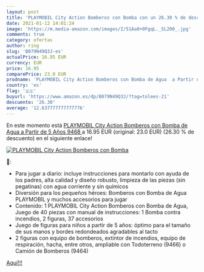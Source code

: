 ```yaml
---
layout: post
title: 'PLAYMOBIL City Action Bomberos con Bomba con un 26.30 % de descuento'
date: 2021-01-12 14:01:24
image: 'https://m.media-amazon.com/images/I/51Aa8+0FgqL._SL200_.jpg'
comments: true
category: ofertas
author: ring
slug: 'B079N49Q3J-es'
actualPrice: 16.95 EUR
currency: EUR
price: 16.95
comparePrice: 23.0 EUR
prodname: 'PLAYMOBIL City Action Bomberos con Bomba de Agua  a Partir de 5 Años  9468 '
country: 'es'
flag: '🇪🇸'
buyurl: 'https://www.amazon.es/dp/B079N49Q3J/?tag=tolees-21'
descuento: '26.30'
average: '12.637777777777776'
---
```


En este momento está [PLAYMOBIL City Action Bomberos con Bomba de Agua  a Partir de 5 Años  9468 ](https://www.amazon.es/dp/B079N49Q3J/?tag=tolees-21) a 16.95 EUR (original: 23.0 EUR) (26.30 %  de descuento) en el siguiente enlace!

[![PLAYMOBIL City Action Bomberos con Bomba](https://m.media-amazon.com/images/I/51Aa8+0FgqL._SL200_.jpg)](https://www.amazon.es/dp/B079N49Q3J/?tag=tolees-21)

🔎:

- Para jugar a diario: incluye instrucciones para montarlo con ayuda de los padres, alta calidad y diseño robusto, limpieza de las piezas (sin pegatinas) con agua corriente y sin químicos
- Diversión para los pequeños héroes: Bomberos con Bomba de Agua PLAYMOBIL y muchos accesorios para jugar
- Contenido: 1 PLAYMOBIL City Action Bomberos con Bomba de Agua, Juego de 40 piezas con manual de instrucciones: 1 Bomba contra incendios, 2 figuras, 37 accesorios
- Juego de figuras para niños a partir de 5 años: óptimo para el tamaño de sus manos y bordes redondeados agradables al tacto
- 2 figuras con equipo de bomberos, extintor de incendios, equipo de respiración, hacha, entre otros, ampliable con Todoterreno (9466) o Camión de Bomberos (9464)

[Aquí!!!](https://www.amazon.es/dp/B079N49Q3J/?tag=tolees-21)

